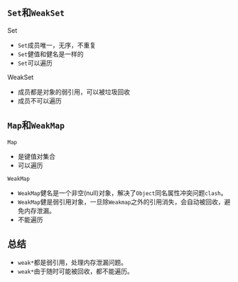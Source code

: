 ## `Set`和`WeakSet`
Set
* `Set`成员唯一，无序，不重复
* `Set`健值和健名是一样的
* `Set`可以遍历

WeakSet
* 成员都是对象的弱引用，可以被垃圾回收
* 成员不可以遍历

## `Map`和`WeakMap`
`Map`
* 是键值对集合
* 可以遍历

`WeakMap`
* `WeakMap`健名是一个非空(null)对象，解决了`Object`同名属性冲突问题`clash`。
* `WeakMap`健是弱引用对象，一旦除`Weakmap`之外的引用消失，会自动被回收，避免内存泄漏。
* 不能遍历

## 总结
* `weak*`都是弱引用，处理内存泄漏问题。
* `weak*`由于随时可能被回收，都不能遍历。
